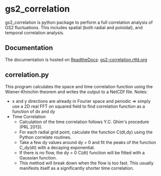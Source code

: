 gs2_correlation
==================

gs2_correlation is python package to perform a full correlation analysis of GS2 
fluctuations. This includes spatial (both radial and poloidal), and temporal 
correlation analysis.

Documentation
-------------

The documentation is hosted on [ReadtheDocs](https://www.readthedocs.org):
[gs2-correlation.rtfd.org](https://gs2-correlation.rtfd.org)

correlation.py
--------------

This program calculates the space and time correlation function using the 
Wiener-Khinchin theorem and writes the output to a NetCDf file. Notes:

- x and y directions are already in Fourier space and periodic => simply use a 
2D real FFT on squared field to find correlation function as a function of dx 
and dy
- Time Correlation
  - Calculation of the time correlation follows Y.C. Ghim's procedure 
    (PRL 2013).
  - For each radial grid point, calculate the function C(dt,dy) using the 
    Python correlate routines.
  - Take a few dy values around dy = 0 and fit the peaks of the function 
    C_dy(dt) with a decaying exponential.
  - If there is no flow, the dy = 0 C(dt) function will be fitted with a 
    Gaussian function.
  - This method will break down when the flow is too fast. This usually 
    manifests itself as a significantly shorter time correlation.

